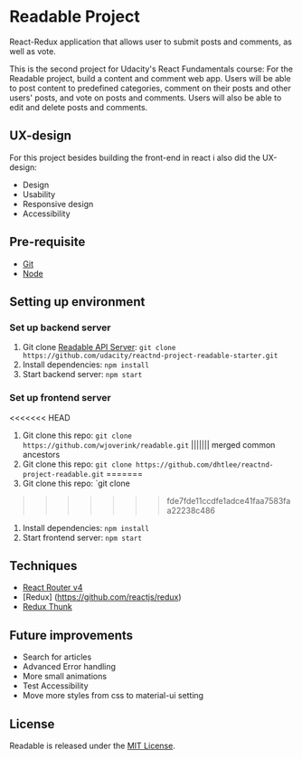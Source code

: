 # Readable Project
React-Redux application that allows user to submit  posts and comments, as well as vote.

This is the second project for Udacity's React Fundamentals course:
For the Readable project, build a content and comment web app. Users will be able to post content to predefined categories, comment on their posts and other users' posts, and vote on posts and comments. Users will also be able to edit and delete posts and comments.

## UX-design
For this project besides building the front-end in react i also did the UX-design:
* Design
* Usability
* Responsive design
* Accessibility

## Pre-requisite
- [Git](https://git-scm.com)
- [Node](https://nodejs.org)

## Setting up environment
### Set up backend server
1. Git clone [Readable API Server](https://github.com/udacity/reactnd-project-readable-starter): `git clone https://github.com/udacity/reactnd-project-readable-starter.git`
1. Install dependencies: `npm install`
1. Start backend server: `npm start`

### Set up frontend server
<<<<<<< HEAD
1. Git clone this repo: `git clone https://github.com/wjoverink/readable.git`
||||||| merged common ancestors
1. Git clone this repo: `git clone https://github.com/dhtlee/reactnd-project-readable.git`
=======
1. Git clone this repo: `git clone 
>>>>>>> fde7fde11ccdfe1adce41faa7583faa22238c486
1. Install dependencies: `npm install`
1. Start frontend server: `npm start`

## Techniques
* [React Router v4](https://github.com/ReactTraining/react-router)
* [Redux] (https://github.com/reactjs/redux)
* [Redux Thunk](https://github.com/gaearon/redux-thunk)

## Future improvements
* Search for articles
* Advanced Error handling
* More small animations
* Test Accessibility
* Move more styles from css to material-ui setting

## License
Readable is released under the [MIT License](https://opensource.org/licenses/MIT).
